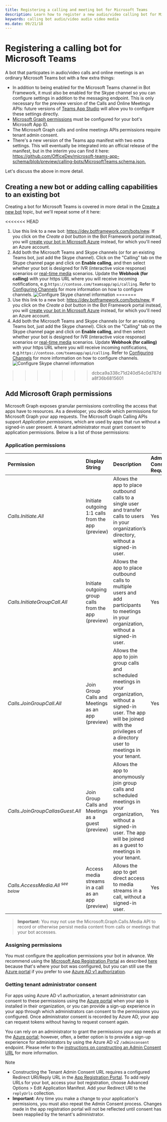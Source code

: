 ```yaml
---
title: Registering a calling and meeting bot for Microsoft Teams
description: Learn how to register a new audio/video calling bot for Microsoft Teams
keywords: calling bot audio/video audio video media
ms.date: 09/21/18
---
```

# Registering a calling bot for Microsoft Teams

A bot that particpates in audio/video calls and online meetings is an ordinary Microsoft Teams bot with a few extra things:

* In addition to being enabled for the Microsoft Teams channel in Bot Framework, it must also be enabled for the Skype channel so you can configure settings in addition to the messaging endpoint. This is only necessary for the preview version of the Calls and Online Meetings APIs: future versions of [Teams App Studio](~/get-started/get-started-app-studio) will allow you to configure these settings directly.
* [Microsoft Graph permissions](~/concepts/calls-and-meetings/registering-calling-bot#application-permissions) must be configured for your bot's Microsoft App ID.
* The Microsoft Graph calls and online meetings APIs permissions require tenant admin consent.
* There's a new version of the Teams app manifest with two extra settings. This will eventually be integrated into an official release of the manifest, but in the interim you can find it here: <https://github.com/OfficeDev/microsoft-teams-app-schema/blob/preview/calling-bots/MicrosoftTeams.schema.json.>

Let's discuss the above in more detail.

## Creating a new bot or adding calling capabilities to an existing bot

Creating a bot for Microsoft Teams is covered in more detail in the [Create a new bot](~/concepts/bots/bots-create) topic, but we'll repeat some of it here:

<<<<<<< HEAD
1. Use this link to a new bot: https://dev.botframework.com/bots/new. If you click on the *Create a bot* button in the Bot Framework portal instead, you will [create your bot in Microsoft Azure](~/concepts/bots/bots-create#bots-and-microsoft-azure) instead, for which you'll need an Azure account.
1. Add both the Microsoft Teams and Skype channels (or for an existing Teams bot, just add the Skype channel). Click on the "Calling" tab on the Skype channel page and click on **Enable calling**, and then select whether your bot is designed for IVR (interactive voice response) scenarios or [real-time media](~/concepts/calls-and-meetings/real-time-media-concepts) scenarios. Update the **Webhook (for calling)** with your https URL where you will receive incoming notifications, e.g.`https://contoso.com/teamsapp/api/calling`. Refer to [Configuring Channels](https://docs.microsoft.com/en-us/bot-framework/portal-configure-channels) for more information on how to configure channels.
  ![Configure Skype channel information](~/assets/images/calls-and-meetings/configure-skype-channel.png)
=======
1. Use this link to a new bot: <https://dev.botframework.com/bots/new.> If you click on the *Create a bot* button in the Bot Framework portal instead, you will [create your bot in Microsoft Azure](~/concepts/bots/bots-create#bots-and-microsoft-azure) instead, for which you'll need an Azure account.
1. Add both the Microsoft Teams and Skype channels (or for an existing Teams bot, just add the Skype channel). Click on the "Calling" tab on the Skype channel page and click on **Enable calling**, and then select whether your bot is designed for IVR (interactive voice response) scenarios or [real-time media](~/concepts/calls-and-meetings/real-time-media-concepts) scenarios. Update **Webhook (for calling)** with your https URL where you will receive incoming notifications, e.g.`https://contoso.com/teamsapp/api/calling`. Refer to [Configuring Channels](https://docs.microsoft.com/en-us/bot-framework/portal-configure-channels) for more information on how to configure channels.
  ![Configure Skype channel information](~/assets/images/calls-and-meetings/configure-skype-channel)
>>>>>>> dcbca9a338c71d240d54c0d787da8f36b6815601

## Add Microsoft Graph permissions

Microsoft Graph exposes granular permissions controlling the access that apps have to resources. As a developer, you decide which permissions for Microsoft Graph your app requests.  The Microsoft Graph Calling APIs support _Application permissions_, which are used by apps that run without a signed-in user present.  A tenant administrator must grant consent to application permissions. Below is a list of those permissions:

### Application permissions

|Permission    |Display String   |Description |Admin Consent Required |
|:-----------------------------|:-----------------------------------------|:-----------------|:-----------------|
|_Calls.Initiate.All_|Initiate outgoing 1:1 calls from the app (preview)|Allows the app to place outbound calls to a single user and transfer calls to users in your organization’s directory, without a signed-in user.|Yes|
|_Calls.InitiateGroupCall.All_|Initiate outgoing group calls from the app (preview)|Allows the app to place outbound calls to multiple users and add participants to meetings in your organization, without a signed-in user.|Yes|
|_Calls.JoinGroupCall.All_|Join Group Calls and Meetings as an app (preview)|Allows the app to join group calls and scheduled meetings in your organization, without a signed-in user. The app will be joined with the privileges of a directory user to meetings in your tenant.|Yes|
|_Calls.JoinGroupCallasGuest.All_|Join Group Calls and Meetings as a guest (preview)|Allows the app to anonymously join group calls and scheduled meetings in your organization, without a signed-in user. The app will be joined as a guest to meetings in your tenant.|Yes|
|_Calls.AccessMedia.All_ <sup>_see below_</sup>|Access media streams in a call as an app (preview)|Allows the app to get direct access to media streams in a call, without a signed-in user.|Yes|

> **Important:** You may not use the Microsoft.Graph.Calls.Media API to record or otherwise persist media content from calls or meetings that your bot accesses.

### Assigning permissions

You must configure the application permissions your bot in advance. We recommend using the [Microsoft App Registration Portal](https://apps.dev.microsoft.com/) as described [here](https://developer.microsoft.com/en-us/graph/docs/concepts/auth_register_app_v2) because that's where your bot was configured, but you can still use the [Azure portal](https://aka.ms/aadapplist) if you prefer to use [Azure AD v1 authorization](https://docs.microsoft.com/en-us/azure/active-directory/develop/azure-ad-endpoint-comparison).

### Getting tenant administrator consent

For apps using Azure AD v1 authorization, a tenant administrator can consent to these permissions using the [Azure portal](https://portal.azure.com) when your app is installed in their organization, or you can provide a sign-up experience in your app through which administrators can consent to the permissions you configured. Once administrator consent is recorded by Azure AD, your app can request tokens without having to request consent again.

You can rely on an administrator to grant the permissions your app needs at the [Azure portal](https://portal.azure.com); however, often, a better option is to provide a sign-up experience for administrators by using the Azure AD v2 `/adminconsent` endpoint.  Please refer to the [instructions on constructing an Admin Consent URL](https://developer.microsoft.com/en-us/graph/docs/concepts/auth_v2_service#3-get-administrator-consent) for more information.

> [!NOTE]
> * Constructing the Tenant Admin Consent URL requires a configured Redirect URI/Reply URL in the [App Registration Portal](https://apps.dev.microsoft.com/). To add reply URLs for your bot, access your bot registration, choose Advanced Options > Edit Application Manifest.  Add your Redirect URI to the `replyUrls` collection.
> * **Important**: Any time you make a change to your application's permissions, you must also repeat the Admin Consent process. Changes made in the app registration portal will not be reflected until consent has been reapplied by the tenant's administrator.